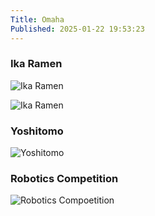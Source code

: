 ```yaml
---
Title: Omaha
Published: 2025-01-22 19:53:23
---
```

### Ika Ramen
![Ika Ramen](https://photos.lifeofpablo.com/omaha/ika-ramen-omaha.jpg)

![Ika Ramen](https://photos.lifeofpablo.com/omaha/ika-ramen-omaha-distance.jpg)

### Yoshitomo
![Yoshitomo](https://photos.lifeofpablo.com/omaha/yoshitomo.jpg)

### Robotics Competition
![Robotics Compoetition](https://photos.lifeofpablo.com/omaha/robotics.jpeg)


